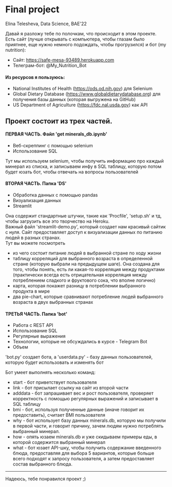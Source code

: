 # Final project
 Elina Telesheva, Data Science, BAE'22
 
Давай я разложу тебе по полочкам, что происходит в этом проекте.\
Есть сайт (лучше открывать с компьютера, чтобы глазам было приятнее, еще нужно немного 
подождать, чтобы прогрузился) и бот (my nutrition): 
- Сайт: https://safe-mesa-93489.herokuapp.com 
- Телеграм-бот: @My_Nutrition_Bot

#### Из ресурсов я пользуюсь:
- National Institutes of Health (https://ods.od.nih.gov) для Selenium 
- Global Dietary Database (https://www.globaldietarydatabase.org) для получения базы 
данных (которая выгружена на GitHub)
- US Department of Agriculture (https://fdc.nal.usda.gov) как API

## Проект состоит из трех частей.

#### ПЕРВАЯ ЧАСТЬ. Файл 'get minerals_db.ipynb' 
- Веб-скреппинг с помощью selenium 
- Использование SQL 

Тут мы используем selenium, чтобы получить информацию про каждый минерал из списка,
и записываем инфу в SQL таблицу, которую потом будет юзать бот, чтобы отвечать на
вопросы пользователей

#### ВТОРАЯ ЧАСТЬ. Папка 'DS'
- Обработка данных с помощью pandas
- Визуализация данных
- Streamlit 

Она содержит стандартные штучки, такие как 'Procfile', 'setup.sh' и тд, чтобы загрузить
все это творчество на Heroku.\
Важный файл 'streamlit-demo.py', который создает нам красивый сайтик с нуля.
Сайт предоставляет доступ к визуализации данных по питанию людей в разных странах.\
Тут вы можете посмотреть
+ из чего состоит питание людей в выбранной стране по ходу жизни 
+ таблицу корреляций для выбранного возраста в определенной стране 
(которую выбрали на предыдущем шаге). Она создана для того, чтобы понять, есть ли
какая-то корреляция между продуктами (практически всегда есть отрицательная корреляция
между потреблением сладкого и фруктового сока, что вполне логично)
+ карта, которая покажет разницу в потреблении выбранного продукта в мире
+ два pie-chart, которые сравнивают потребление людей выбранного возраста в 
двух выбранных странах

#### ТРЕТЬЯ ЧАСТЬ. Папка 'bot' 
- Работа с REST API 
- Использование SQL
- Регулярные выражения 
- Технологии, которые не обсуждались в курсе - Telegram Bot 
- Объем

'bot.py' создает бота, а 'userdata.py' - базу данных пользователей, которую будет 
использовать и изменять бот

Бот умеет выполнять несколько команд:
+ start - бот приветствует пользователя 
+ link - бот присылает ссылку на сайт из второй части
+ adddata - бот запрашивает вес и рост пользователя, проверяет корректность с 
помощью регулярных выражений и записывает в SQL таблицу
+ bmi - бот, используя полученные данные (иначе говорит их предоставить), считает 
BMI пользователя
+ why - бот использует базу данных minerals.db, которую мы получили в первой части, 
и говорит причину, зачем людям нужно потреблять выбранный минерал.
+ how - опять юзаем minerals.db и уже скидываем примеры еды, в которой содержится 
выбранный минерал
+ what - бот юзает API-шку, чтобы получить содержание введенного блюда, предоставляя 
для выбора 5 вариантов, которые больше всего подходят к запросу пользователя, а затем 
предоставляет состав выбранного блюда.

----------------------------------------
Надеюсь, тебе понравился проект ;)
